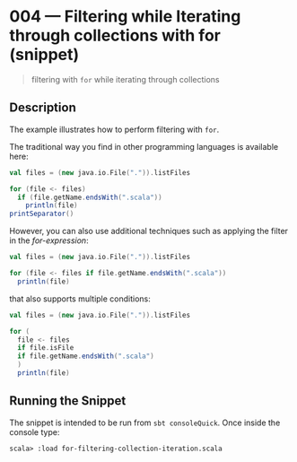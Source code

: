 # 004 &mdash; Filtering while Iterating through collections with for (snippet)
> filtering with `for` while iterating through collections

## Description
The example illustrates how to perform filtering with `for`.

The traditional way you find in other programming languages is available here:
```scala
val files = (new java.io.File(".")).listFiles

for (file <- files)
  if (file.getName.endsWith(".scala"))
    println(file)
printSeparator()
```

However, you can also use additional techniques such as applying the filter in the *for-expression*:
```scala
val files = (new java.io.File(".")).listFiles

for (file <- files if file.getName.endsWith(".scala"))
  println(file)
```

that also supports multiple conditions:
```scala
val files = (new java.io.File(".")).listFiles

for (
  file <- files
  if file.isFile
  if file.getName.endsWith(".scala")
  )
  println(file)
```

## Running the Snippet
The snippet is intended to be run from `sbt consoleQuick`. Once inside the console type:
```
scala> :load for-filtering-collection-iteration.scala
```